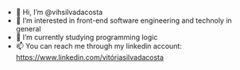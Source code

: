 - 👋 Hi, I’m @vihsilvadacosta
- 👀 I’m interested in front-end software engineering and technoly in general
- 🌱 I’m currently studying programming logic 
- 📫 You can reach me through my linkedin account: https://www.linkedin.com/vitóriasilvadacosta

<!---
vihsilvadacosta/vihsilvadacosta is a ✨ special ✨ repository because its `README.md` (this file) appears on your GitHub profile.
You can click the Preview link to take a look at your changes.
--->
